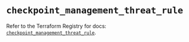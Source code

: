 # `checkpoint_management_threat_rule`

Refer to the Terraform Registry for docs: [`checkpoint_management_threat_rule`](https://registry.terraform.io/providers/checkpointsw/checkpoint/2.11.0/docs/resources/management_threat_rule).
